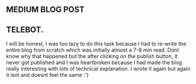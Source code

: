 ## MEDIUM BLOG POST

## TELEBOT.

I will be honest, I was too lazy to do this task because I had to re-write the entire blog from scratch which was initially almost a 7-8 min read. Dont know why that happened but the after clicking on the publish button, it never got published and I was heartbroken because I had made the blog really interesting with lots of technical explanation. I wrote it again but again it isnt and doesnt feel the same :')
